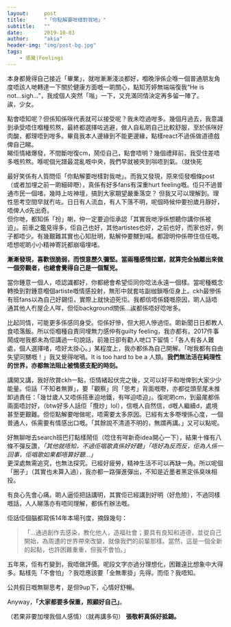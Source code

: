 ```yaml
---
layout:     post
title:      "「你點解要咁樣對我地」"
subtitle:   ""
date:       2019-10-03
author:     "akia"
header-img: "img/post-bg.jpg"
tags:
    - 感覺|Feelings
---
```


本身都覺得自己接近「畢業」，就咁漸漸淺淡都好，嗰晚淨係企喺一個普通朋友角度唔該人哋轉達一下關於健康方面嘅一啲關心，點知芳婷無端端復我“He is not...sigh...”，我成個人突然「嗡」一下，又充滿同情決定再多留一陣了。  
誒，少女。

點會唔知呢？但係知係咪代表就可以接受呢？我未唸過咁多。幾個月過去，我意識到承受唔住嗰種煎熬，最終都選擇咗逃避，做人自私啲自己比較舒服，至於係咪好肉酸，都理唔到咁多。畢竟我本人邊緣到不能更邊緣，點樣react不過係做道德戲俾自己睇。  
睇佢情緒爆發，不間斷咁復cm，鬧佢自己，點會唔明？幾個禮拜前，我受住差唔多嘅煎熬。喺呢個光譜最混亂嘅中央，我們早就被夾到唞唔到氣。（就快死

最好笑係有人質問佢「你點解要咁樣對我哋」。而我又發現，原來佢發嗰條post（或者加埋之前一啲細碎嘢），真係有好多fans有深重hurt feeling嘅。佢只不過普通市民一個啫，幾時上咗神壇，搞到大家期望嚴重落空？
但我又可以理解到。理性思考空間早就冇咗。日日有人流血，有人下落不明，呢個時候仲要扮歲月靜好，唔俾人d先出奇。  
但你哋，都知係「扮」喇，仲一定要迫佢承認「其實我哋淨係想聽你講你係被迫」。前車之鑑見得多，佢自己也好，其他artistes也好，之前也好，而家也好，例子都唔少。有幾艱難其實也心知肚明，點解仲要嬲到喊。都證明仲係帶住信任嘅。唔想呢啲小小精神寄託都崩塌埋啫。  

**漸漸發現，喜歡很脆弱，而恨意歷久彌堅。當兩種感情拉鋸，就算完全抽離出來做一個旁觀者，也總會覺得自己是一個幫兇。**

當你鍾意一個人，唔認識都好，你都總會希望佢同你唸法永遠一個樣。當呢種概念轉換到對鍾意嗰個artiste嘅情感投射，無形中就套咗副枷鎖喺佢身上。ckh最慘係有班fans以為自己好錫佢，實際上就快迫死佢。我都信唔係錢嘅原因，啲人話唔通其他人冇屋企人咩，但佢background關係...誒都係唔好唸咁多。

比起同情，可能更多係感同身受。佢係好慘，但大把人慘過佢。啲新聞日日都教人食唔落飯。所以佢嗰種自責同埋無力感仲有guilty feeling，我亦都有。2017件事鬧成咁我都未為佢講過一句說話，前幾日卻有勸人哋口下留情：「各人有各人難處，個人選擇啫，唔好太掛心。」某程度上，我亦都係為自己開解。「咁我都有自由失望同嬲嘅！」我又覺得啱喎。It is too hard to be a 人類。**我們無法活在純理性的世界，亦都無法阻止被情感支配的時刻。**

講開又講，我好欣賞ckh一點，佢情緒起伏完之後，又可以好平和咁俾到大家少少能量。佢話「不知者無罪」，要「觀察」同「思考」背面嘅嘢，亦都從頭至尾未推卸過責任：「幾廿歲人又唔係搭車迫地鐵，有咩迫唔迫」。復呢啲cm，到最尾都係兩面唔討好，（btw好多人話佢「攬炒」lol），信嘅人自然信，d嘅人繼續d，處境甚至更艱難。但佢點解要咁做呢，唔需要太多原因。已經有太多嘢埋係心度，一個普通人，係需要有情感出口嘅。「其餘說不清道不明的，無謂再講。」又可以點呢。

好無聊咁去search班巴打點樣鬧佢（唸住有咩新奇idea開心一下），結果十條有八條不彈反讚，*「其他就唔知，不過佢唱歌真係好好聽」「唔好為反而反，佢為人係一回事，佢唱歌如果都唔算好聽...」*   
更深處無需追究，也無法探究。已經好疲勞，精神生活不可以再缺一角。所以呢個「圈子」（其實也未算入過），我亦都一路彈進彈出，不知是近墨者黑定係臭味相投。

有良心先會心痛。啲人逼佢把話講明，其實佢已經講到好明（好危險），不過同樣嘅話，人人睇落亦有唔同理解，都係冇辦法嘅。

佢話佢個腦都寫係14年本場刊度，摘錄幾句：  
>「...通過創作去感染，教化他人，造福社會；要具有良知和道德，並從自己開始，為周遭的世界帶來改變，就像我們的前輩那樣。當然，這是一個全新的起點，也許困難重重，但我不會怕。」 

五年來，佢有冇變到，我唔做評價。呢段文字亦過分理想化，困難遠比想象中大得多。點樣先「不會怕」？我唸應該要「全無牽掛」先得。而佢？我唔知。

公共假日嘅無聊思考，是但9up下，心情好舒暢。
 
Anyway，**「大家都要多保重，照顧好自己」**。

（若果非要加埋我個人感情）（就再講多句）  **張敬軒真係好抵錫。**

